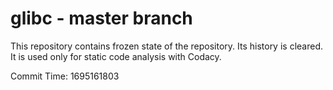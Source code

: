 # glibc - master branch

This repository contains frozen state of the repository.
Its history is cleared. It is used only for static code
analysis with Codacy.

Commit Time: 1695161803